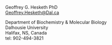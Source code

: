 Geoffrey G. Hesketh PhD \
[Geoffrey.Hesketh@Dal.ca](mailto:Geoffrey.Hesketh@Dal.ca)

Department of Biochemistry & Molecular Biology\
Dalhousie University\
Halifax, NS, Canada\
tel: 902-494-3821